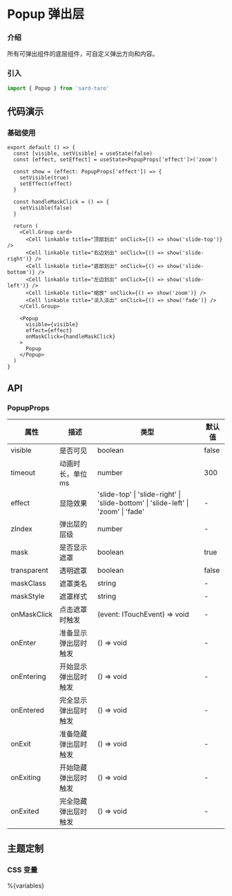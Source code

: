 # Popup 弹出层

### 介绍

所有可弹出组件的底层组件，可自定义弹出方向和内容。

### 引入

```js
import { Popup } from 'sard-taro'
```

## 代码演示

### 基础使用

```tsx
export default () => {
  const [visible, setVisible] = useState(false)
  const [effect, setEffect] = useState<PopupProps['effect']>('zoom')

  const show = (effect: PopupProps['effect']) => {
    setVisible(true)
    setEffect(effect)
  }

  const handleMaskClick = () => {
    setVisible(false)
  }

  return (
    <Cell.Group card>
      <Cell linkable title="顶部划出" onClick={() => show('slide-top')} />
      <Cell linkable title="右边划出" onClick={() => show('slide-right')} />
      <Cell linkable title="底部划出" onClick={() => show('slide-bottom')} />
      <Cell linkable title="左边划出" onClick={() => show('slide-left')} />
      <Cell linkable title="缩放" onClick={() => show('zoom')} />
      <Cell linkable title="淡入淡出" onClick={() => show('fade')} />
    </Cell.Group>

    <Popup
      visible={visible}
      effect={effect}
      onMaskClick={handleMaskClick}
    >
      Popup
    </Popup>
  )
}
```

## API

### PopupProps

| 属性        | 描述                 | 类型                                                                               | 默认值 |
| ----------- | -------------------- | ---------------------------------------------------------------------------------- | ------ |
| visible     | 是否可见             | boolean                                                                            | false  |
| timeout     | 动画时长，单位 ms    | number                                                                             | 300    |
| effect      | 显隐效果             | 'slide-top' \| 'slide-right' \| 'slide-bottom' \| 'slide-left' \| 'zoom' \| 'fade' | -      |
| zIndex      | 弹出层的层级         | number                                                                             | -      |
| mask        | 是否显示遮罩         | boolean                                                                            | true   |
| transparent | 透明遮罩             | boolean                                                                            | false  |
| maskClass   | 遮罩类名             | string                                                                             | -      |
| maskStyle   | 遮罩样式             | string                                                                             | -      |
| onMaskClick | 点击遮罩时触发       | (event: ITouchEvent) => void                                                       | -      |
| onEnter     | 准备显示弹出层时触发 | () => void                                                                         | -      |
| onEntering  | 开始显示弹出层时触发 | () => void                                                                         | -      |
| onEntered   | 完全显示弹出层时触发 | () => void                                                                         | -      |
| onExit      | 准备隐藏弹出层时触发 | () => void                                                                         | -      |
| onExiting   | 开始隐藏弹出层时触发 | () => void                                                                         | -      |
| onExited    | 完全隐藏弹出层时触发 | () => void                                                                         | -      |

## 主题定制

### CSS 变量

%{variables}
